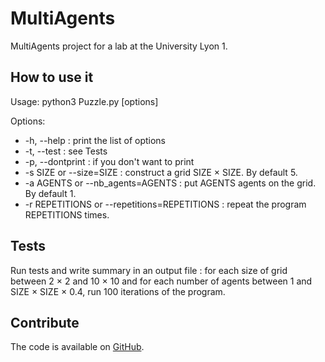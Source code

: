 # MultiAgents

MultiAgents project for a lab at the University Lyon 1.

## How to use it

Usage: python3 Puzzle.py [options]

Options:

* -h, --help : print the list of options
* -t, --test : see Tests
* -p, --dontprint : if you don't want to print
* -s SIZE or --size=SIZE : construct a grid SIZE × SIZE. By default 5.
* -a AGENTS or --nb_agents=AGENTS : put AGENTS agents on the grid. By default 1.
* -r REPETITIONS or --repetitions=REPETITIONS : repeat the program REPETITIONS times.

## Tests

Run tests and write summary in an output file : for each size of grid between 2 × 2 and 10 × 10 and for each number of agents between 1 and SIZE × SIZE × 0.4, run 100 iterations of the program.

## Contribute

The code is available on [GitHub](https://github.com/GuiMarion/MultiAgents).
